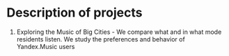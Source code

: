 # Description of projects
1. Exploring the Music of Big Cities - We compare what and in what mode residents listen. We study the preferences and behavior of Yandex.Music users
